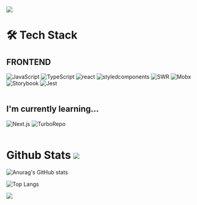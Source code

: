 <a href="https://www.notion.so/3f2a8300f32549ff857cfe5beefabcd9" align="center">
    <img src="https://capsule-render.vercel.app/api?type=waving&color=auto&fontColor=black&height=300&section=header&text=Chungheon%20Lee&fontSize=85"/>
</a>

# 🛠 Tech Stack

## FRONTEND

<div>
	<img alt="JavaScript" src ="https://img.shields.io/badge/Javascript-F7DF1E.svg?&style=flat&logo=Javascript&logoColor=important"/>
        <img alt="TypeScript" src ="https://img.shields.io/badge/TypeScript-white.svg?&style=flat&logo=TypeScript&logoColor=3178C6"/>
	<img alt="react" src ="https://img.shields.io/badge/React-white.svg?&style=flat&logo=React&logoColor=61DAFB"/>
	<img alt="styledcomponents" src ="https://img.shields.io/badge/styled components-DB7093.svg?&style=flat&logo=styledcomponents&logoColor=383838"/>
	<img alt="SWR" src ="https://img.shields.io/badge/SWR-white.svg?&style=flat&logo=SWR&logoColor=334155"/>
	<img alt="Mobx" src ="https://img.shields.io/badge/Mobx-FF9955.svg?&style=flat&logo=Mobx&logoColor=white"/>
	<img alt="Storybook" src ="https://img.shields.io/badge/Storybook-white.svg?&style=flat&logo=Storybook&logoColor=black"/>
	<img alt="Jest" src ="https://img.shields.io/badge/Jest-C21325.svg?&style=flat&logo=Jest&logoColor=white"/>
	<!--<img alt="Recoil" src ="https://img.shields.io/badge/Recoil-004060.svg?&style=flat&logo=React&logoColor=white"/>-->
</div>

<br/>

## I'm currently learning...
<div>
	<img alt="Next.js" src ="https://img.shields.io/badge/Next.js-000000.svg?&style=flat&logo=Next.js&logoColor=white"/>
	<img alt="TurboRepo" src ="https://img.shields.io/badge/TurboRepo-EF4444.svg?&style=flat&logo=TurboRepo&logoColor=white"/>
</div>


<br>

# Github Stats  <a href="https://hits.seeyoufarm.com"><img src="https://hits.seeyoufarm.com/api/count/incr/badge.svg?url=https://github.com/lodado/hit-counter&count_bg=%23FFB100&title_bg=%23555555&icon=&icon_color=%23E7E7E7&title=hits&edge_flat=false"/></a>

![Anurag's GitHub stats](https://github-readme-stats.vercel.app/api?username=lodado)

![Top Langs](https://github-readme-stats.vercel.app/api/top-langs/?username=lodado&layout=compact&hide=MATLAB&exclude_repo=lodado.github.io)

<div>
 <a href="https://solved.ac/profile/loda"><img src="http://mazassumnida.wtf/api/mini/generate_badge?boj=loda"/></a>	
</div>

<br>



<!--
**lodado/lodado** is a ✨ _special_ ✨ repository because its `README.md` (this file) appears on your GitHub profile.

Here are some ideas to get you started:

- 🔭 I’m currently working on ...

- 👯 I’m looking to collaborate on ...
- 🤔 I’m looking for help with ...
- 💬 Ask me about ...

- 😄 Pronouns: ...
- ⚡ Fun fact: ...
-->

